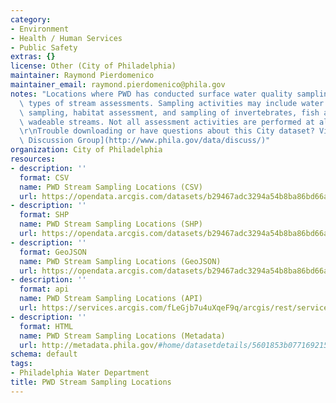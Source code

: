 ```yaml
---
category:
- Environment
- Health / Human Services
- Public Safety
extras: {}
license: Other (City of Philadelphia)
maintainer: Raymond Pierdomenico
maintainer_email: raymond.pierdomenico@phila.gov
notes: "Locations where PWD has conducted surface water quality sampling and other\
  \ types of stream assessments. Sampling activities may include water quality grab\
  \ sampling, habitat assessment, and sampling of invertebrates, fish and algae from\
  \ wadeable streams. Not all assessment activities are performed at all sites.\r\n\
  \r\nTrouble downloading or have questions about this City dataset? Visit the [OpenDataPhilly\
  \ Discussion Group](http://www.phila.gov/data/discuss/)"
organization: City of Philadelphia
resources:
- description: ''
  format: CSV
  name: PWD Stream Sampling Locations (CSV)
  url: https://opendata.arcgis.com/datasets/b29467adc3294a54b8ba86bd66af13cd_0.csv
- description: ''
  format: SHP
  name: PWD Stream Sampling Locations (SHP)
  url: https://opendata.arcgis.com/datasets/b29467adc3294a54b8ba86bd66af13cd_0.zip
- description: ''
  format: GeoJSON
  name: PWD Stream Sampling Locations (GeoJSON)
  url: https://opendata.arcgis.com/datasets/b29467adc3294a54b8ba86bd66af13cd_0.geojson
- description: ''
  format: api
  name: PWD Stream Sampling Locations (API)
  url: https://services.arcgis.com/fLeGjb7u4uXqeF9q/arcgis/rest/services/StreamSamplingLocations/FeatureServer/0/query?outFields=*&where=1%3D1
- description: ''
  format: HTML
  name: PWD Stream Sampling Locations (Metadata)
  url: http://metadata.phila.gov/#home/datasetdetails/5601853b077169215719b5ce/representationdetails/5618031f275ce6a93cac81be/
schema: default
tags:
- Philadelphia Water Department
title: PWD Stream Sampling Locations
---
```

